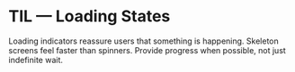 # TIL — Loading States

Loading indicators reassure users that something is happening.
Skeleton screens feel faster than spinners.
Provide progress when possible, not just indefinite wait.

